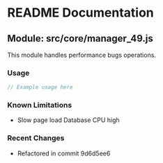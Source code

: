 # README Documentation

## Module: src/core/manager_49.js

This module handles performance bugs operations.

### Usage

```java
// Example usage here
```

### Known Limitations

- Slow page load Database CPU high

### Recent Changes

- Refactored in commit 9d6d5ee6
